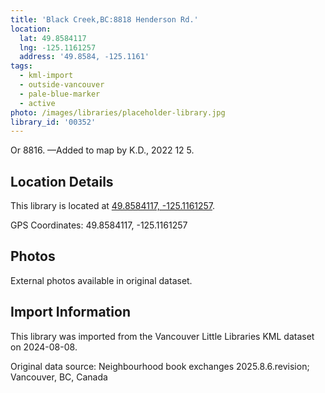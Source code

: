 ```yaml
---
title: 'Black Creek,BC:8818 Henderson Rd.'
location:
  lat: 49.8584117
  lng: -125.1161257
  address: '49.8584, -125.1161'
tags:
  - kml-import
  - outside-vancouver
  - pale-blue-marker
  - active
photo: /images/libraries/placeholder-library.jpg
library_id: '00352'
---
```

Or 8816.
—Added to map by K.D., 2022 12 5.

## Location Details

This library is located at [49.8584117, -125.1161257](https://www.google.com/maps?q=49.8584117,-125.1161257).

GPS Coordinates: 49.8584117, -125.1161257

## Photos

External photos available in original dataset.

## Import Information

This library was imported from the Vancouver Little Libraries KML dataset on 2024-08-08.

Original data source: Neighbourhood book exchanges 2025.8.6.revision; Vancouver, BC, Canada
